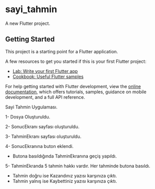 # sayi_tahmin

A new Flutter project.

## Getting Started

This project is a starting point for a Flutter application.

A few resources to get you started if this is your first Flutter project:

- [Lab: Write your first Flutter app](https://docs.flutter.dev/get-started/codelab)
- [Cookbook: Useful Flutter samples](https://docs.flutter.dev/cookbook)

For help getting started with Flutter development, view the
[online documentation](https://docs.flutter.dev/), which offers tutorials,
samples, guidance on mobile development, and a full API reference.


Sayi Tahmin Uygulaması.

1- Dosya Oluşturuldu.

2- SonucEkranı sayfası oluşturuldu.

3- TahminEkranı sayfası oluşturuldu.

4- SonucEkranına buton eklendi.
 - Butona basıldığında TahminEkranına geçiş yapıldı.
 
5- TahminEkranda 5 tahmin hakkı vardır. Her tahminde butona basıldı.
 - Tahmin doğru ise Kazandınız yazısı karşınıza çıktı.
 - Tahmin yalnış ise Kaybettiniz yazısı karşınıza çıktı.

